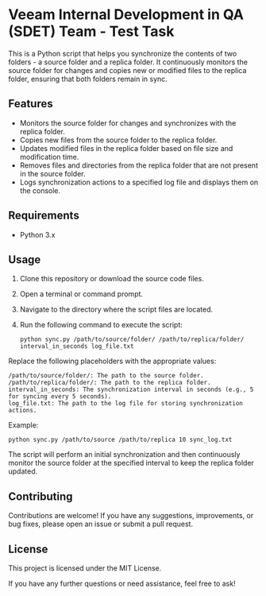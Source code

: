 # Veeam Internal Development in QA (SDET) Team - Test Task

This is a Python script that helps you synchronize the contents of two folders - a source folder and a replica folder. It continuously monitors the source folder for changes and copies new or modified files to the replica folder, ensuring that both folders remain in sync.

## Features

- Monitors the source folder for changes and synchronizes with the replica folder.
- Copies new files from the source folder to the replica folder.
- Updates modified files in the replica folder based on file size and modification time.
- Removes files and directories from the replica folder that are not present in the source folder.
- Logs synchronization actions to a specified log file and displays them on the console.

## Requirements

- Python 3.x

## Usage

1. Clone this repository or download the source code files.
2. Open a terminal or command prompt.
3. Navigate to the directory where the script files are located.
4. Run the following command to execute the script:

   ```shell
   python sync.py /path/to/source/folder/ /path/to/replica/folder/ interval_in_seconds log_file.txt
   ```
Replace the following placeholders with the appropriate values:

    /path/to/source/folder/: The path to the source folder.
    /path/to/replica/folder/: The path to the replica folder.
    interval_in_seconds: The synchronization interval in seconds (e.g., 5 for syncing every 5 seconds).
	log_file.txt: The path to the log file for storing synchronization actions.

Example:
```
python sync.py /path/to/source /path/to/replica 10 sync_log.txt
```

The script will perform an initial synchronization and then continuously monitor the source folder at the specified interval to keep the replica folder updated.

## Contributing

Contributions are welcome! If you have any suggestions, improvements, or bug fixes, please open an issue or submit a pull request.

## License

This project is licensed under the MIT License.


If you have any further questions or need assistance, feel free to ask!